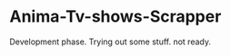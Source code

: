 Anima-Tv-shows-Scrapper
=======================

Development phase. Trying out some stuff. not ready.
